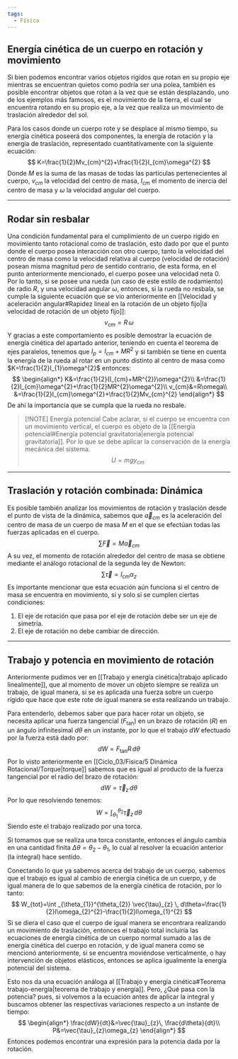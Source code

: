 ```yaml
---
tags:
  - Física
---
```

## Energía cinética de un cuerpo en rotación y movimiento

Si bien podemos encontrar varios objetos rígidos que rotan en su propio eje mientras se encuentran quietos como podría ser una polea, también es posible encontrar objetos que rotan a la vez que se están desplazando, uno de los ejemplos más famosos, es el movimiento de la tierra, el cual se encuentra rotando en su propio eje, a la vez que realiza un movimiento de traslación alrededor del sol.

Para los casos donde un cuerpo rote y se desplace al mismo tiempo, su energía cinética poseerá dos componentes, la energía de rotación y la energía de traslación, representado cuantitativamente con la siguiente ecuación:
$$
K=\frac{1}{2}Mv_{cm}^{2}+\frac{1}{2}I_{cm}\omega^{2}
$$
Donde $M$ es la suma de las masas de todas las partículas pertenecientes al cuerpo, $v_{cm}$ la velocidad del centro de masa, $I_{cm}$ el momento de inercia del centro de masa y $\omega$ la velocidad angular del cuerpo.

---

## Rodar sin resbalar

Una condición fundamental para el cumplimiento de un cuerpo rígido en movimiento tanto rotacional como de traslación, esto dado por que el punto donde el cuerpo posea interacción con otro cuerpo, tanto la velocidad del centro de masa como la velocidad relativa al cuerpo (velocidad de rotación) posean misma magnitud pero de sentido contrario, de esta forma, en el punto anteriormente mencionado, el cuerpo posee una velocidad neta 0. Por lo tanto, si se posee una rueda (un caso de este estilo de rodamiento) de radio $R$, y una velocidad angular $\omega$, entonces, si la rueda no resbala, se cumple la siguiente ecuación que se vio anteriormente en [[Velocidad y aceleración angular#Rapidez lineal en la rotación de un objeto fijo|la velocidad de rotación de un objeto fijo]]:
$$
v_{cm} = R\,\omega
$$
Y gracias a este comportamiento es posible demostrar la ecuación de energía cinética del apartado anterior, teniendo en cuenta el teorema de ejes paralelos, tenemos que $I_{p}=I_{cm}+MR^{2}$ y si también se tiene en cuenta la energía de la rueda al rotar en un punto distinto al centro de masa como $K=\frac{1}{2}I_{1}\omega^{2}$ entonces:
$$
\begin{align*}
K&=\frac{1}{2}(I_{cm}+MR^{2})\omega^{2}\\
&=\frac{1}{2}I_{cm}\omega^{2}+\frac{1}{2}MR^{2}\omega^{2}\\
v_{cm}&=R\omega\\
&=\frac{1}{2}I_{cm}\omega^{2}+\frac{1}{2}Mv_{cm}^{2}
\end{align*}
$$
De ahí la importancia que se cumpla que la rueda no resbale.


> [!NOTE] Energía potencial
> Cabe aclarar, si el cuerpo se encuentra con un movimiento vertical, el cuerpo es objeto de la [[Energía potencial#Energía potencial gravitatoria|energía potencial gravitatoria]]. Por lo que se debe aplicar la conservación de la energía mecánica del sistema.
> $$
U=mgy_{cm}
>$$
>

---
## Traslación y rotación combinada: Dinámica

Es posible también analizar los movimientos de rotación y traslación desde el punto de vista de la dinámica, sabemos que $\vec{a}_{cm}$ es la aceleración del centro de masa de un cuerpo de masa $M$ en el que se efectúan todas las fuerzas aplicadas en el cuerpo.
$$
\sum \vec{F}=M\vec{a}_{cm}
$$
A su vez, el momento de rotación alrededor del centro de masa se obtiene mediante el análogo rotacional de la segunda ley de Newton:
$$
\sum \vec{\tau}=I_{cm}\alpha_{z}
$$
Es importante mencionar que esta ecuación aún funciona si el centro de masa se encuentra en movimiento, si y solo si se cumplen ciertas condiciones:
1. El eje de rotación que pasa por el eje de rotación debe ser un eje de simetría.
2. El eje de rotación no debe cambiar de dirección.

---

## Trabajo y potencia en movimiento de rotación

Anteriormente pudimos ver en [[Trabajo y energía cinética|trabajo aplicado linealmente]], que al momento de mover un objeto siempre se realiza un trabajo, de igual manera, si se es aplicada una fuerza sobre un cuerpo rígido que hace que este rote de igual manera se esta realizando un trabajo.

Para entenderlo, debemos saber que para hacer rotar un objeto, se necesita aplicar una fuerza tangencial ($F_{\tan}$) en un brazo de rotación ($R$) en un ángulo infinitesimal $d\theta$ en un instante, por lo que el trabajo $dW$ efectuado por la fuerza está dado por:
$$
dW=F_{\tan }R\,d\theta
$$
Por lo visto anteriormente en [[Ciclo_03/Fisica/5 Dinámica Rotacional/Torque|torque]] sabemos que es igual al producto de la fuerza tangencial por el radio del brazo de rotación:
$$
dW=\vec{\tau}_{z}\,d\theta
$$
Por lo que resolviendo tenemos:
$$
W=\int _{\theta_{1}}^{\theta_{2}} \vec{\tau}_{z} \, d\theta 
$$
Siendo este el trabajo realizado por una torca.

Si tomamos que se realiza una torca constante, entonces el ángulo cambia en una cantidad finita $\Delta \theta=\theta_{2}-\theta_{1}$, lo cual al resolver la ecuación anterior (la integral) hace sentido.

Conectando lo que ya sabemos acerca del trabajo de un cuerpo, sabemos que el trabajo es igual al cambio de energía cinética de un cuerpo, y de igual manera de lo que sabemos de la energía cinética de rotación, por lo tanto:
$$
W_{tot}=\int _{\theta_{1}}^{\theta_{2}} \vec{\tau}_{z} \, d\theta=\frac{1}{2}I\omega_{2}^{2}-\frac{1}{2}I\omega_{1}^{2} 
$$
Si se diera el caso que el cuerpo de igual manera se encontrara realizando un movimiento de traslación, entonces el trabajo total incluiría las ecuaciones de energía cinética de un cuerpo normal sumado a las de energía cinética del cuerpo en rotación, y de igual manera como se mencionó anteriormente, si se encuentra moviéndose verticalmente, o hay intervención de objetos elásticos, entonces se aplica igualmente la energía potencial del sistema.

Esto nos da una ecuación análoga al [[Trabajo y energía cinética#Teorema trabajo-energía|teorema de trabajo y energía]]. Pero, ¿Qué pasa con la potencia? pues, si volvemos a la ecuación antes de aplicar la integral y buscamos obtener las respectivas variaciones respecto a un instante de tiempo:
$$
\begin{align*}
\frac{dW}{dt}&=\vec{\tau}_{z}\, \frac{d\theta}{dt}\\
P&=\vec{\tau}_{z}\omega_{z}
\end{align*}
$$
Entonces podemos encontrar una expresión para la potencia dada por la rotación.

